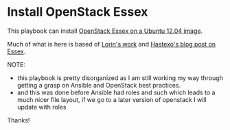 Install OpenStack Essex
=======================

This playbook can install [OpenStack Essex on a Ubuntu 12.04 image](http://www.hastexo.com/resources/docs/installing-openstack-essex-20121-ubuntu-1204-precise-pangolin).

Much of what is here is based of [Lorin's work](https://github.com/lorin/openstack-ansible) and [Hastexo's blog post on Essex](http://www.hastexo.com/resources/docs/installing-openstack-essex-20121-ubuntu-1204-precise-pangolin).

NOTE:
- this playbook is pretty disorganized as I am still working my way through getting a grasp on Ansible and OpenStack best practices.
- and this was done before Ansible had roles and such which leads to a much nicer file layout, if we go to a later version of openstack I will update with roles


Thanks!
